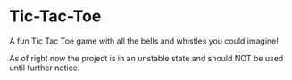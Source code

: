 # Tic-Tac-Toe
A fun Tic Tac Toe game with all the bells and whistles you could imagine!

As of right now the project is in an unstable state and should NOT be used until further notice.

